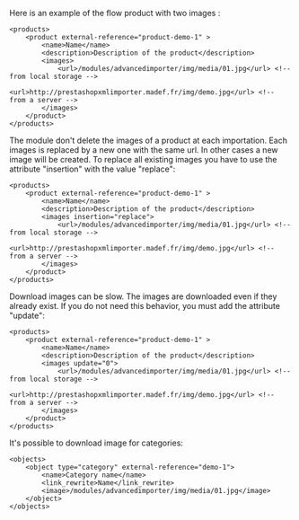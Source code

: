 Here is an example of the flow product with two images :

```
<products>
	<product external-reference="product-demo-1" >
		<name>Name</name>
		<description>Description of the product</description>
		<images>
			<url>/modules/advancedimporter/img/media/01.jpg</url> <!-- from local storage -->
			<url>http://prestashopxmlimporter.madef.fr/img/demo.jpg</url> <!-- from a server -->
		</images>
	</product>
</products>
```

The module don't delete the images of a product at each importation. Each images is replaced by a new one with the same url. In other cases a new image will be created. To replace all existing images you have to use the attribute "insertion" with the value "replace":
```
<products>
	<product external-reference="product-demo-1" >
		<name>Name</name>
		<description>Description of the product</description>
		<images insertion="replace">
			<url>/modules/advancedimporter/img/media/01.jpg</url> <!-- from local storage -->
			<url>http://prestashopxmlimporter.madef.fr/img/demo.jpg</url> <!-- from a server -->
		</images>
	</product>
</products>
```

Download images can be slow. The images are downloaded even if they already exist. If you do not need this behavior, you must add the attribute "update":

```
<products>
	<product external-reference="product-demo-1" >
		<name>Name</name>
		<description>Description of the product</description>
		<images update="0">
			<url>/modules/advancedimporter/img/media/01.jpg</url> <!-- from local storage -->
			<url>http://prestashopxmlimporter.madef.fr/img/demo.jpg</url> <!-- from a server -->
		</images>
	</product>
</products>
```

It's possible to download image for categories:

```
<objects>
	<object type="category" external-reference="demo-1">
		<name>Category name</name>
		<link_rewrite>Name</link_rewrite>
		<image>/modules/advancedimporter/img/media/01.jpg</image>
	</object>
</objects>
```
